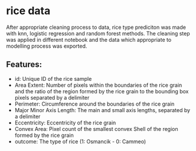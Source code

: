 # rice data
 After appropriate cleaning process to data, rice type prediciton was made with knn, logistic regression and random forest methods.
 The cleaning step was applied in different notebook and the data which appropriate to modelling process was exported.
 
 ## Features:
 * id: Unique ID of the rice sample
 * Area Extent: Number of pixels within the boundaries of the rice grain and the ratio of the region formed by the rice grain to the bounding box pixels separated by a delimiter
 * Perimeter: Circumference around the boundaries of the rice grain
 * Major Minor Axis Length: The main and small axis lengths, separated by a delimiter
 * Eccentricity: Eccentricity of the rice grain
 * Convex Area: Pixel count of the smallest convex Shell of the region formed by the rice grain
 * outcome: The type of rice (1: Osmancik - 0: Cammeo)
